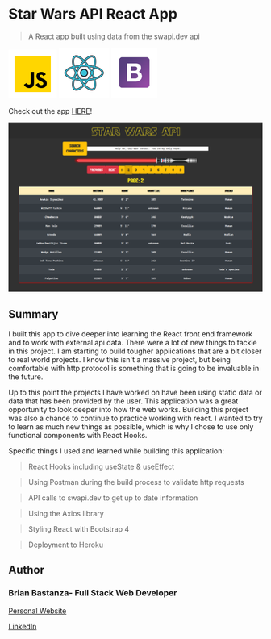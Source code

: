 # Star Wars API React App

> A React app built using data from the swapi.dev api

![js](ReadmeImages/javascript.png) ![html](ReadmeImages/react.png) ![css](ReadmeImages/bootstrap.png)

Check out the app [HERE](https://bb-star-wars-api.herokuapp.com/)!

![Screenshot](ReadmeImages/screenshot.png)

## Summary

I built this app to dive deeper into learning the React front end framework and to work with external api data. There were a lot of new things to tackle in this project. I am starting to build tougher applications that are a bit closer to real world projects. I know this isn't a massive project, but being comfortable with http protocol is something that is going to be invaluable in the future.

Up to this point the projects I have worked on have been using static data or data that has been provided by the user. This application was a great opportunity to look deeper into how the web works. Building this project was also a chance to continue to practice working with react. I wanted to try to learn as much new things as possible, which is why I chose to use only functional components with React Hooks.

Specific things I used and learned while building this application:

> React Hooks including useState & useEffect

> Using Postman during the build process to validate http requests

> API calls to swapi.dev to get up to date information

> Using the Axios library

> Styling React with Bootstrap 4

> Deployment to Heroku

## Author

### Brian Bastanza- Full Stack Web Developer

[Personal Website](https://www.brianbastanza.me/)

[LinkedIn](www.linkedin.com/in/brian-bastanza-9035397b)
